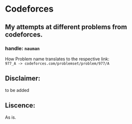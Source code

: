# Codeforces
## My attempts at different problems from codeforces.

### handle: `nauman`

How Problem name translates to the respective link:  
`977_A -> codeforces.com/problemset/problem/977/A`

## Disclaimer:  
to be added

## Liscence:  
As is.